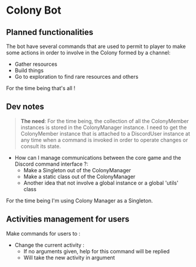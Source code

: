﻿# Colony Bot

## Planned functionalities
The bot have several commands that are used to permit to player to make some actions
in order to involve in the Colony formed by a channel:

- Gather resources
- Build things
- Go to exploration to find rare resources and others

For the time being that's all !

## Dev notes

> **The need**: For the time being, the collection of all the ColonyMember instances is stored in the ColonyManager instance. I need to get the ColonyMember
instance that is attached to a DiscordUser instance at any time when a command is invoked in order to operate changes or consult its state.

+ How can I manage communications between the core game and the Discord command interface ?:
    + Make a Singleton out of the ColonyManager
    + Make a static class out of the ColonyManager
    + Another idea that not involve a global instance or a global 'utils' class
  
For the time being I'm using Colony Manager as a Singleton.

## Activities management for users
Make commands for users to :
+ Change the current activity :
    + If no arguments given, help for this command will be replied
    + Will take the new activity in argument